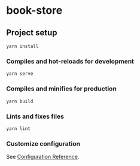 <!--
 * @Author: {baixiao}
 * @Date: 2022-09-15 16:44:43
 * @LastEditors: {baixiao}
 * @LastEditTime: 2022-09-15 16:49:46
 * @Description: 
-->
# book-store

## Project setup
```
yarn install
```

### Compiles and hot-reloads for development
```
yarn serve
```

### Compiles and minifies for production
```
yarn build
```

### Lints and fixes files
```
yarn lint
```

### Customize configuration
See [Configuration Reference](https://cli.vuejs.org/config/).
